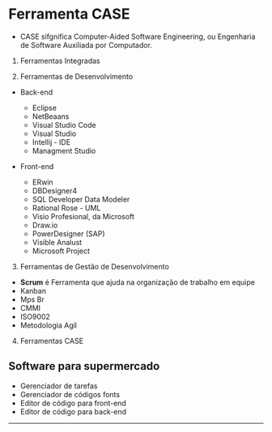 # Ferramenta CASE

* CASE sifgnifica Computer-Aided Software Engineering, ou Engenharia de Software Auxiliada por Computador.

1. Ferramentas Integradas

2. Ferramentas de Desenvolvimento

- Back-end
    - Eclipse
    - NetBeaans
    - Visual Studio Code
    - Visual Studio
    - Intellij - IDE
    - Managment Studio

- Front-end
    - ERwin
    - DBDesigner4
    - SQL Developer Data Modeler
    - Rational Rose - UML
    - Visio Profesional, da Microsoft
    - Draw.io
    - PowerDesigner (SAP)
    - Visible Analust
    - Microsoft Project

3. Ferramentas de Gestão de Desenvolvimento

- **Scrum** é Ferramenta que ajuda na organização de trabalho em equipe
- Kanban
- Mps Br
- CMMI
- ISO9002
- Metodologia Agil

4. Ferramentas CASE

## Software para supermercado

- Gerenciador de tarefas 
- Gerenciador de códigos fonts
- Editor de código para front-end
- Editor de código para back-end

---


